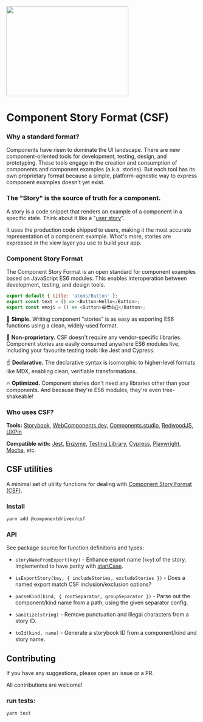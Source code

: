 <img src="https://user-images.githubusercontent.com/42671/89649515-eceafc00-d88e-11ea-9728-5ef80cdf8462.png" width="321px" height="236px" />

# Component Story Format (CSF)

### Why a standard format?
Components have risen to dominate the UI landscape. There are new component-oriented tools for development, testing, design, and prototyping. These tools engage in the creation and consumption of components and component examples (a.k.a. stories). But each tool has its own proprietary format because a simple, platform-agnostic way to express component examples doesn't yet exist.

### The "Story" is the source of truth for a component.
A story is a code snippet that renders an example of a component in a specific state. Think about it like a "[user story](https://en.wikipedia.org/wiki/User_story)".

It uses the production code shipped to users, making it the most accurate representation of a component example. What's more, stories are expressed in the view layer you use to build your app.


### Component Story Format
The Component Story Format is an open standard for component examples based on JavaScript ES6 modules. This enables interoperation between development, testing, and design tools.

```js
export default { title: 'atoms/Button' };
export const text = () => <Button>Hello</Button>;
export const emoji = () => <Button>😀😎👍💯</Button>;
```

💎 **Simple.** Writing component "stories" is as easy as exporting ES6 functions using a clean, widely-used format.

🚚 **Non-proprietary.** CSF doesn't require any vendor-specific libraries. Component stories are easily consumed anywhere ES6 modules live, including your favourite testing tools like Jest and Cypress.

☝️ **Declarative.** The declarative syntax is isomorphic to higher-level formats like MDX, enabling clean, verifiable transformations.

🔥 **Optimized.** Component stories don't need any libraries other than your components. And because they're ES6 modules, they're even tree-shakeable!

### Who uses CSF?

**Tools:** [Storybook](https://storybook.js.org), [WebComponents.dev](https://webcomponents.dev), [Components.studio](https://components.studio), [RedwoodJS](https://redwoodjs.com/), [UXPin](https://www.uxpin.com/)

**Compatible with:** [Jest](https://jestjs.io/), [Enzyme](https://enzymejs.github.io/enzyme), [Testing Library](https://testing-library.com), [Cypress](https://www.cypress.io/), [Playwright](https://playwright.dev/), [Mocha](https://mochajs.org), etc.


## CSF utilities

A minimal set of utility functions for dealing with [Component Story Format (CSF)](https://storybook.js.org/docs/formats/component-story-format/).


### Install

```sh
yarn add @componentdriven/csf
```

### API

See package source for function definitions and types:

- `storyNameFromExport(key)` - Enhance export name (`key`) of the story. Implemented to have parity with [startCase](https://lodash.com/docs/4.17.11#startCase).

- `isExportStory(key, { includeStories, excludeStories })` - Does a named export match CSF inclusion/exclusion options?

- `parseKind(kind, { rootSeparator, groupSeparator })` - Parse out the component/kind name from a path, using the given separator config.

- `sanitize(string)` - Remove punctuation and illegal characters from a story ID.

- `toId(kind, name)` - Generate a storybook ID from a component/kind and story name.

## Contributing

If you have any suggestions, please open an issue or a PR.

All contributions are welcome!

### run tests:

```sh
yarn test
```
